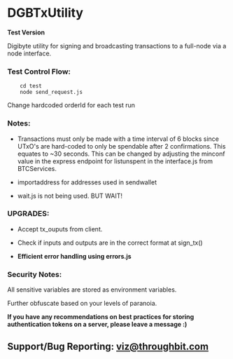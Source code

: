 # DGBTxUtility

**Test Version**

Digibyte utility for signing and broadcasting transactions to a full-node via a node interface.

### Test Control Flow:

        cd test
        node send_request.js

Change hardcoded orderId for each test run

### Notes:

- Transactions must only be made with a time interval of 6 blocks since UTxO's are hard-coded to only be spendable after 2 confirmations. This equates to ~30 seconds. This can be changed by adjusting the minconf value in the express endpoint for listunspent in the interface.js from BTCServices.

- importaddress for addresses used in sendwallet

- wait.js is not being used. BUT WAIT!

### UPGRADES:

- Accept tx_ouputs from client.

- Check if inputs and outputs are in the correct format at sign_tx()

- **Efficient error handling using errors.js**

### Security Notes:

All sensitive variables are stored as environment variables.

Further obfuscate based on your levels of paranoia.

**If you have any recommendations on best practices for storing authentication tokens on a server, please leave a message :)**

## Support/Bug Reporting: viz@throughbit.com
